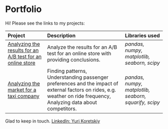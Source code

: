 # Portfolio
Hi! Please see the links to my projects:

| Project | Description | Libraries used | 
| :---------------------- | :---------------------- | :---------------------- |
| [Analyzing the results for an A/B test for an online store](https://github.com/yurikoretskiy/ab_test_online_shop)| Analyze the results for an A/B test for an online store with providing conclusions.| *pandas, numpy, matplotlib, seaborn, scipy* |
| [Analyzing the market for a taxi company](https://github.com/yurikoretskiy/taxi_market_research/blob/main/taxi_market_research.ipynb) | Finding patterns, Understanding passenger preferences and the impact of external factors on rides, e.g. weather on ride frequency, Analyzing data about competitors. | *pandas, numpy, matplotlib, seaborn, squarify, scipy* |

Glad to keep in touch.
[LinkedIn: Yuri Koretskiy](https://www.linkedin.com/in/yurikoretskiy/)
